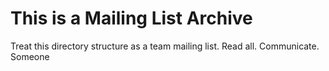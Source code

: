 # This is a Mailing List Archive

Treat this directory structure as a team mailing list. Read all. Communicate. Someone